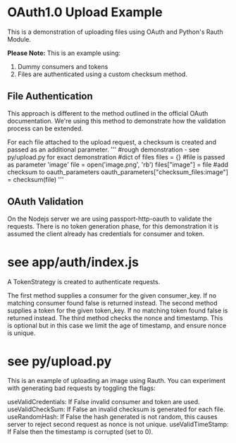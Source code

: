 OAuth1.0 Upload Example
=======================

This is a demonstration of uploading files using OAuth and Python's Rauth Module.

**Please Note:** This is an example using:

1. Dummy consumers and tokens
2. Files are authenticated using a custom checksum method. 

File Authentication
-------------------

This approach is different to the method outlined in the official OAuth documentation. 
We're using this method to demonstrate how the validation process can be extended.

For each file attached to the upload request, a checksum is created and passed as an additional parameter.
'''
	#rough demonstration - see py/upload.py for exact demonstration
	#dict of files
	files = {}
	#file is passed as parameter 'image'
	file = open('image.png', 'rb')
	files["image"] = file
	#add checksum to oauth_parameters
	oauth_parameters["checksum_files:image"] = checksum(file)
'''

OAuth Validation
----------------
On the Nodejs server we are using passport-http-oauth to validate the requests. There is no token generation phase, for this demonstration it is assumed the client already has credentials for consumer and token.

# see app/auth/index.js #

A TokenStrategy is created to authenticate requests.

The first method supplies a consumer for the given consumer_key. If no matching consumer found false is returned instead.
The second method supplies a token for the given token_key. If no matching token found false is returned instead.
The third method checks the nonce and timestamp. This is optional but in this case we limit the age of timestamp, and ensure nonce is unique.

# see py/upload.py #

This is an example of uploading an image using Rauth. You can experiment with generating bad requests by toggling the flags:

useValidCredentials: If False invalid consumer and token are used.
useValidCheckSum: If False an invalid checksum is generated for each file.
useRandomHash: If False the hash generated is not random, this causes server to reject second request as nonce is not unique.
useValidTimeStamp: If False then the timestamp is corrupted (set to 0).


